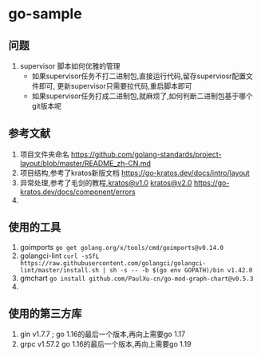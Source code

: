 # go-sample

## 问题

1. supervisor 脚本如何优雅的管理
    - 如果supervisor任务不打二进制包,直接运行代码,留存superviosr配置文件即可, 更新supervisor只需要拉代码,重启脚本即可
    - 如果supervisor任务打成二进制包,就麻烦了,如何判断二进制包基于哪个git版本呢

## 参考文献

1. 项目文件夹命名 <https://github.com/golang-standards/project-layout/blob/master/README_zh-CN.md>
2. 项目结构,参考了kratos新版文档 <https://go-kratos.dev/docs/intro/layout> 
3. 异常处理,参考了毛剑的教程,kratos@v1.0 kratos@v2.0 <https://go-kratos.dev/docs/component/errors>
4. 

## 使用的工具
1. goimports `go get golang.org/x/tools/cmd/goimports@v0.14.0`
2. golangci-lint `curl -sSfL https://raw.githubusercontent.com/golangci/golangci-lint/master/install.sh | sh -s -- -b $(go env GOPATH)/bin v1.42.0`
3. gmchart `go install github.com/PaulXu-cn/go-mod-graph-chart@v0.5.3`
4. 


## 使用的第三方库

1. gin v1.7.7 ; go 1.16的最后一个版本,再向上需要go 1.17
2. grpc v1.57.2  go 1.16的最后一个版本,再向上需要go 1.19

